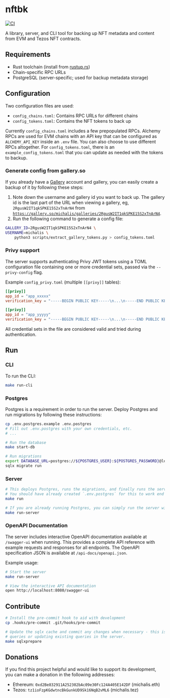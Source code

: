 # nftbk

[![CI](https://github.com/0xmichalis/nftbk/actions/workflows/ci.yml/badge.svg)](https://github.com/0xmichalis/nftbk/actions/workflows/ci.yml)

A library, server, and CLI tool for backing up NFT metadata and content from EVM and Tezos NFT contracts.

## Requirements

- Rust toolchain (install from [rustup.rs](https://rustup.rs))
- Chain-specific RPC URLs
- PostgreSQL (server-specific; used for backup metadata storage)

## Configuration

Two configuration files are used:
- `config_chains.toml`: Contains RPC URLs for different chains
- `config_tokens.toml`: Contains the NFT tokens to back up

Currently `config_chains.toml` includes a few prepopulated RPCs. Alchemy RPCs are used for EVM chains with an API key that can be configured as `ALCHEMY_API_KEY` inside an `.env` file. You can also choose to use different RPCs altogether. For `config_tokens.toml`, there is an `example_config_tokens.toml` that you can update as needed with the tokens to backup.

### Generate config from gallery.so

If you already have a [Gallery](https://gallery.so) account and gallery, you can easily create a backup of it by following these steps:
1. Note down the username and gallery id you want to back up. The gallery id is the last part of the URL when viewing a gallery, eg, `2RgusW2IT1qkSPKE15S2xTnArN4`  from [`https://gallery.so/michalis/galleries/2RgusW2IT1qkSPKE15S2xTnArN4`](https://gallery.so/michalis/galleries/2RgusW2IT1qkSPKE15S2xTnArN4).
2. Run the following command to generate a config file:
```sh
GALLERY_ID=2RgusW2IT1qkSPKE15S2xTnArN4 \
USERNAME=michalis \
    python3 scripts/extract_gallery_tokens.py > config_tokens.toml
```

### Privy support

The server supports authenticating Privy JWT tokens using a TOML configuration file containing one or more credential sets, passed via the `--privy-config` flag.

Example `config_privy.toml` (multiple `[[privy]]` tables):

```toml
[[privy]]
app_id = "app_xxxxx"
verification_key = "-----BEGIN PUBLIC KEY-----\n...\n-----END PUBLIC KEY-----\n"

[[privy]]
app_id = "app_yyyyy"
verification_key = "-----BEGIN PUBLIC KEY-----\n...\n-----END PUBLIC KEY-----\n"
```

All credential sets in the file are considered valid and tried during authentication.

## Run

### CLI

To run the CLI:

```sh
make run-cli
```

### Postgres

Postgres is a requirement in order to run the server. Deploy Postgres and run migrations by following these instructions:

```sh
cp .env.postgres.example .env.postgres
# Fill out .env.postgres with your own credentials, etc.
# ...

# Run the database
make start-db

# Run migrations
export DATABASE_URL=postgres://${POSTGRES_USER}:${POSTGRES_PASSWORD}@localhost:5432/${POSTGRES_DB}
sqlx migrate run
```

### Server

```sh
# This deploys Postgres, runs the migrations, and finally runs the server
# You should have already created `.env.postgres` for this to work end to end.
make run

# If you are already running Postgres, you can simply run the server with:
make run-server
```

### OpenAPI Documentation

The server includes interactive OpenAPI documentation available at `/swagger-ui` when running. This provides a complete API reference with example requests and responses for all endpoints. The OpenAPI specification JSON is available at `/api-docs/openapi.json`.

Example usage:
```sh
# Start the server
make run-server

# View the interactive API documentation
open http://localhost:8080/swagger-ui
```

## Contribute

```sh
# Install the pre-commit hook to aid with development
cp .hooks/pre-commit .git/hooks/pre-commit

# Update the sqlx cache and commit any changes when necessary - this is needed when developing new
# queries or updating existing queries in the server.
make sqlxprepare
```

## Donations

If you find this project helpful and would like to support its development, you can make a donation in the following addresses:
* Ethereum: `0xd2Be832911A252302bAc09e30Fc124A405E142DF` (michalis.eth)
* Tezos: `tz1ioFzpKGdwtncBkGunkUD9Sk16NqB2vML6` (michalis.tez)

